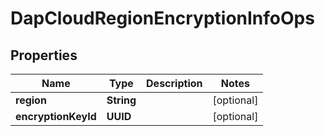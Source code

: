

# DapCloudRegionEncryptionInfoOps


## Properties

Name | Type | Description | Notes
------------ | ------------- | ------------- | -------------
**region** | **String** |  |  [optional]
**encryptionKeyId** | **UUID** |  |  [optional]



